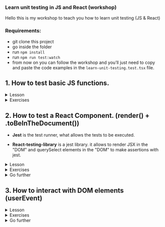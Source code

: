 ### Learn unit testing in JS and React (workshop)

Hello this is my workshop to teach you how to learn unit testing (JS & React)

### Requirements:

- git clone this project
- go inside the folder
- run `npm install`
- run `npm run test:watch`
- from now on you can follow the workshop and you’ll just need to copy and paste the code examples in the `learn-unit-testing.test.tsx` file.

## 1. How to test basic JS functions.

<details>
<summary>Lesson</summary>

```tsx
// add() is the function we want to test
function add(a: number, b: number) {
  return a + b
}

test('should return the sum of the two numbers provided', () => {
  /*
  If I read it literally it means:
  the return of add when I provide 5 and 3 as arguments is 8
  */
  expect(add(5, 3)).toBe(8)

  /*
  expect() takes an argument and compares it to an input with the next method (that's called a matcher).
  You have the list of all matchers there (don't learn all of these, .toBe() is enough): https://jestjs.io/docs/expect#methods
  we choose .toBe() because we want to compare primitives: add() returns a number
  */

  // Try to replace 8 by 10 to cause an error and see what happens.

  // So this is testing, you just test that your function works the way you want and freeze it so that, if there is a change, nothing breaks.
})

test('should not return the substraction of the two numbers provided', () => {
  /*
  Here we are asserting that add(10, 10) ≠ 0
  because what if a new developer refactors the function and mistakenly returns `a - b` in add():
  function add(a: number, b: number) {
    return a - b
  }
  */
  expect(add(10, 10)).not.toBe(0)

  /*
  If you want to know what is .not before the matchers, you can check out https://jestjs.io/docs/expect#not
  But this is simply the way of comparing the opposite of the matchers in Jest.
  */
})
```

</details>

<details>
<summary>Exercises</summary>

1. Substraction function

```tsx
// UPDATE ME
function substract() {}

test('should return the substraction of the two numbers provided', () => {
  // expect(substract()) ???
})

test('should not return the addition of the two numbers provided', () => {
  // expect(substract()) ???
})
```

2. Multiplication function

```tsx
// UPDATE ME
function multiply() {
  return
}

test('should return the multiplication of the two numbers provided' () => {
  // expect(multiply()) ???
})

test('should not return the addition of the two numbers provided', () => {
  // expect(multiply()) ???
})
```

</details>

## 2. How to test a React Component. (render() + .toBeInTheDocument())

- **Jest** is the test runner, what allows the tests to be executed.

- **React-testing-library** is a jest library. it allows to render JSX in the "DOM" and querySelect elements in the "DOM" to make assertions with jest.

<details>
<summary>Lesson</summary>

1. Arrange your test with .render()

```tsx
import { render, screen } from '@utils/test/app-test-utils'

test('render HTML elements: a checkbox with a label', () => {
  /* 
  We first need to render the component. And luckily, react-testing-library provides the API for us: render().
  the argument of render() is gonna be displayed in the DOM just like document.body.innerHTML
  any jsx can be rendered: HTML tags & React Components.
  */
  render(
    <div>
      <input type="checkbox" id="happy" className="my-checkbox-haha" />
      <label htmlFor="happy">Are you happy?</label>
    </div>
  )
  /* 
  screen.debug is a method provided by react-testing-library to console.log everything that is currently in the DOM!
  you will see a checkbox with its label in the "DOM" and all of their attributes!
  */
  screen.debug()

  /*
  Now remove <input/> and <label/> from the render above
  Then add something in render() to display a <p/> with any text you want!
  */
})
```

2. Get elements with screen.getBy() and make assertions on them with .toBeInTheDocument()

```tsx
import { render, screen } from '@utils/test/app-test-utils'

function Header() {
  return (
    <header>
      <h1>Title of the header</h1>
      <p>Little description of my website</p>
    </header>
  )
}

test('should render <Header/> with the title and the description', () => {
  render(<Header />)

  /*
  screen is an API provided by react-testing-library to interract with what's inside the DOM
  .getByText() is a selector that works like querySelector() but allows you to search by text instead of class
  we can get the element by the class or the id but think of tests as if you're a real user.
  A real user would not care about the class but instead see if "Title of the header" appears in the screen.
  */
  const title = screen.getByText('Title of the header')

  // We want the element "Title of the header" to be in the DOM (document)
  expect(title).toBeInTheDocument()
  /*
  Jest has built-in matchers (comparateurs) but because jest is initially used for testing basic JS functions
  @testing-library/jest-dom created matchers to work in jest, with the DOM
  Think of it like this: Jest is the language (like JS) and Testing-Library is the Framework/Library (like React)
  and one custom matcher provided by jest-dom is .toBeInTheDocument()
  you can see all of them here: https://github.com/testing-library/jest-dom/#table-of-contents
  if you want to check at
  https://jestjs.io/fr/docs/using-matchers
  *

  /*
  You don't need jest-dom to be honest because you can write it like this:
  expect(title).not.toBeNull()
  But this way of writing your test is less readable and thus less maintainable.
  
  
  Another example of a less readable assertion:
  expect(title.textContent).toBe("Title of the header")
  but look at this one: expect(title).toHaveTextContent("Title of the header"), it is more readable.
  */

  /* UNCOMMENT THE 2 LINES BELOW AND FIX ME ;) */
  // const description = screen.getByText("Big description of my website")
  // expect(description).not.toBeInTheDocument()
})
```

</details>

<details>
<summary>Exercises</summary>

1. Create an `<About/>` component and test it. The component will return these 3 elements :

- A title (with the text: "About me")
- A short message (with any text you want)
- A button (with the text: "Thank you")

2. Test that I can display any text content inside the `<Button/>` component

```tsx
import { render, screen } from '@utils/test/app-test-utils'

function Button({ children }: React.PropsWithChildren<React.ReactNode>) {
  return <button>{children}</button>
}

// Be careful, unit testing is not UI testing. You cannot assert that the component has a particular style.
test('should return a button and display any text I pass as a children', () => {
  // Make this assertion work by writing code above
  expect(button).toBeInTheDocument()

  // Assert that the button has the text content you have provided
})
```

3. Create a `<Title/>` component that will return an `<h1/>` with a default style and test that I can enter any text content inside `<Title/>`, as a children.

4. Test `<List/>` component and with this component I can pass an array as a props that will be displayed individually

```tsx
import { render, screen } from '@utils/test/app-test-utils'
import { faker } from '@faker-js/faker'

type Item = {
  id: string
  name: string
}

type ListProps = {
  items: Item[]
}

function List({ items }: ListProps) {
  return (
    <ul>
      {items.map((item) => (
        <li key={item.id}>{item.name}</li>
      ))}
    </ul>
  )
}

/*
This is a function that uses faker. It helps me create random data to avoid having raw data that will mislead other developers.
And also another benefit of generating random data is that it gives me confidence that my code will work with any data possible.
*/
function generateItem(): Item {
  return {
    id: faker.datatype.uuid(),
    name: faker.name.findName(),
  }
}

test('should return a list of items: the exact number of items and their names should be displayed', () => {
  const randomItems = [generateItem(), generateItem(), generateItem(), generateItem()]

  render(<List items={randomItems} />)

  // hint: in react-testing-library there is a selector just like querySelectorAll()
  // hint 2: li tags have roles so check .getByRole() selector
  // const allItemsInTheDOM = ???

  /*
  hint: it would be hard to know if exactly every item's name is displayed
  so I would just check if the DOM has the exact same number of items in the array
  check what is the type of itemsInTheDOM (object or array?)
  check if there is a matcher that can look at the number of elements in an array
  */
  expect(allItemsInTheDOM).

  /*
  in the return of <List/>, change items.map by items.slice(0,2).map
  and see notice that the test fails. Try to guess why!
  */

  /*
  Now that we're confident that <List/> returns the right number of items
  we need to make sure that <List/> displays the names of each item provided.
  hint: it would be difficult to check for every item so in this case I'd just check
  that the first item and the last item's rendered by <List/> contain the names provided by items array
  */
  // const firstItemName = ???
  /* here I'd just use allItemsInTheDOM and get the first element! */
  // expect().to

  // Do the same for last item.
})
```

</details>

<details>
<summary>Go further</summary>

- Testing-library urges us developers to code accessible applications. So to select a button element for example, you don't select it with .getByText() but rather with .`getByRole('button', {name: "text content of the button"})`. This has 2 benefits: your code is a11y friendly and you test as if you are a real user: you want the button that has the text : "text content of the button".
- For an input you want to get the element that has the label text. So you want to use `.getByLabelText()`.
- Testing-library provides you a list of selectors you have to use sorted by their priority order. [https://testing-library.com/docs/queries/about#priority](https://testing-library.com/docs/queries/about#priority)
- As you may have noticed in the 4th exercise, I use Faker.js to generate random data. I explain it in the exercise but you can check out [Faker.js website](https://fakerjs.dev/) to see the list of all the API the library provides.

</details>

## 3. How to interact with DOM elements (userEvent)

<details>
<summary>Lesson</summary>

```tsx
import { render, screen } from '@utils/test/app-test-utils'

type CheckboxProps = {
  label: string
}

function Checkbox({ label }: CheckboxProps) {
  return (
    <div>
      <input type="checkbox" id="my-checkbox" />
      <label htmlFor="my-checkbox">{label}</label>
    </div>
  )
}

test('should render a checkbox with any customised label', () => {
  // arrange everything to make this test pass

  /*
  use .getByLabelText() instead of .getByRole('checkbox') because think like a user.
  The user won't select any random checkbox, it will select the input (checkbox) that has the label text he wants.
  */
  expect(checkbox).toBeInTheDocument()

  /* 
  // userEvent is another testing-library package that allows the test to interract with "DOM" elements
  // from the userEvent we want to click on something so we pass the element in the method .click()
  */
  // UNCOMMENT THE LINE BELOW
  // userEvent.click(checkbox)

  /*
  now that we have clicked on the checkbox, we need to make an assertion
  what do you think it will be?
  remember to check jest-dom matchers ;)
  */
  // expect(checkbox). ???
})

test('should render a checkbox with a default value of checked but still be able to toggle between checked/unchecked', () => {
  /*
  update <Checkbox/> to allow a default value to be passed so that I can start the checkbox as checked
  and also allow the user to toggle between checked/unchecked
  */
  // write the test
})
```

</details>

<details>
<summary>Exercises</summary>

1. Create an `<Input/>` component that will return these 2 elements: `<input type="text"/>` and `<label>Email address</label>`. Test that you can write any email (use faker) inside the input and make an assertion on it. Hint: use `.getByLabelText()` instead of .getByRole(”textbox”) because think of it as a user: you want to get the input that has the label text “Email address”.

- Extra: I can now pass a defaultValue to `<Input/>` so cover this case.
- Extra 2: Write a second test and this time this will test that I can choose the type of the input (this will be a type number) and assert that it works: you can type a number and also test that I cannot enter any text in the input.

2. Create a `<Button/>` component, and test that when the user clicks on the button, that the button is focused.

- Extra: Test that when the user hits `tab`, that the button is focused.

3. Create a `<Form/>` component and test it. `<Form/>` will have these elements: input to enter the country, input to enter the age, radios between Mr. and Mrs. and a submit button.

</details>

<details>
<summary>Go further</summary>

- fireEvent exists but you just need to use userEvent: [https://kentcdodds.com/blog/common-mistakes-with-react-testing-library#not-using-testing-libraryuser-event](https://kentcdodds.com/blog/common-mistakes-with-react-testing-library#not-using-testing-libraryuser-event)
</details>
